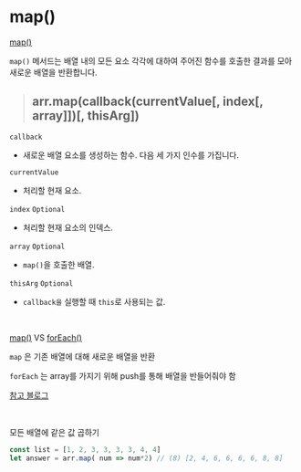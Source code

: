 # map()

[map()](https://developer.mozilla.org/ko/docs/Web/JavaScript/Reference/Global_Objects/Array/map)

`map()` 메서드는 배열 내의 모든 요소 각각에 대하여 주어진 함수를 호출한 결과를 모아 새로운 배열을 반환합니다.

> ## arr.map(callback(currentValue[, index[, array]])[, thisArg])

`callback`
- 새로운 배열 요소를 생성하는 함수. 다음 세 가지 인수를 가집니다.

`currentValue`
- 처리할 현재 요소.

`index` `Optional`
- 처리할 현재 요소의 인덱스.

`array` `Optional`
- `map()`을 호출한 배열.

`thisArg` `Optional`
- `callback을` 실행할 때 `this`로 사용되는 값.

<br>

[map()](https://developer.mozilla.org/ko/docs/Web/JavaScript/Reference/Global_Objects/Array/map) VS [forEach()](https://developer.mozilla.org/ko/docs/Web/JavaScript/Reference/Global_Objects/Array/forEach)

`map` 은 기존 배열에 대해 새로운 배열을 반환

`forEach` 는 array를 가지기 위해 push를 통해 배열을 반들어줘야 함

[참고 블로그](https://velog.io/@claire-euni/js-map%ED%95%A8%EC%88%98%EC%97%90-%EB%8C%80%ED%95%B4%EC%84%9C)

<br>

모든 배열에 같은 값 곱하기
```js
const list = [1, 2, 3, 3, 3, 3, 4, 4]
let answer = arr.map( num => num*2) // (8) [2, 4, 6, 6, 6, 6, 8, 8]
```